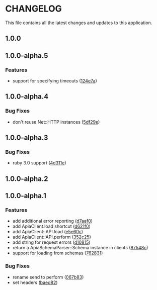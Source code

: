 # CHANGELOG

This file contains all the latest changes and updates to this application.

## 1.0.0

## 1.0.0-alpha.5

### Features

- support for specifying timeouts ([124e7a](https://github.com/krystal/apia_client_client/commit/124e7a43d147bdff59cf043d05b0cf5064859a08))

## 1.0.0-alpha.4

### Bug Fixes

- don't reuse Net::HTTP instances ([5df29e](https://github.com/krystal/apia_client_client/commit/5df29eac9d17a9fa64fff9224f96887c07ec8b6a))

## 1.0.0-alpha.3

### Bug Fixes

- ruby 3.0 support ([4d311e](https://github.com/krystal/apia_client_client/commit/4d311e8b8d56d0ee1cb7a4374159333b26724690))

## 1.0.0-alpha.2

## 1.0.0-alpha.1

### Features

- add additional error reporting ([d7aaf0](https://github.com/krystal/apia_client_client/commit/d7aaf0e5e42689e424769a270836f71915139353))
- add ApiaClient.load shortcut ([d621f0](https://github.com/krystal/apia_client_client/commit/d621f03d23069cf8fa42e4dfd23233d69318cfba))
- add ApiaClient::API.load ([e5e60c](https://github.com/krystal/apia_client_client/commit/e5e60c794c0df61a28e4109d3869f23519bb6d46))
- add ApiaClient::API.perform ([352c25](https://github.com/krystal/apia_client_client/commit/352c25a3e54c72e7ec796b0ce2c4fb2ed7dcb596))
- add string for request errors ([d10815](https://github.com/krystal/apia_client_client/commit/d1081501352a8a6581f7f1786bc14e95b6d193ee))
- return a ApiaSchemaParser::Schema instance in clients ([87548c](https://github.com/krystal/apia_client_client/commit/87548c5f8a63123424f578da2d84e388c49ae019))
- support for loading from schemas ([762831](https://github.com/krystal/apia_client_client/commit/7628312106a495df1af175fa4decad5d2d03f57d))

### Bug Fixes

- rename send to perform ([067b83](https://github.com/krystal/apia_client_client/commit/067b8391002bd3e7b9b2b73e09d3f6c341ad7a0e))
- set headers ([baed82](https://github.com/krystal/apia_client_client/commit/baed82f9e35c65e5fc38812ec023d30d7be17c36))
